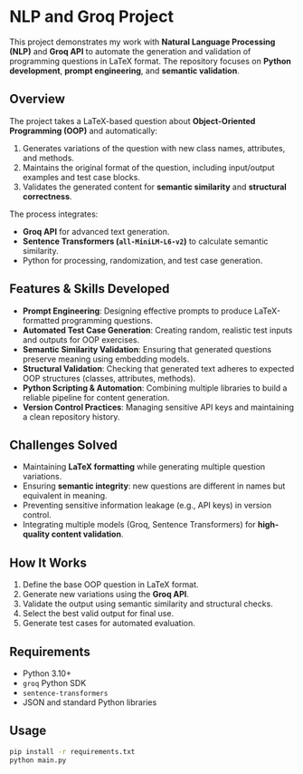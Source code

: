 # NLP and Groq Project

This project demonstrates my work with **Natural Language Processing (NLP)** and **Groq API** to automate the generation and validation of programming questions in LaTeX format. The repository focuses on **Python development**, **prompt engineering**, and **semantic validation**.

## Overview

The project takes a LaTeX-based question about **Object-Oriented Programming (OOP)** and automatically:

1. Generates variations of the question with new class names, attributes, and methods.
2. Maintains the original format of the question, including input/output examples and test case blocks.
3. Validates the generated content for **semantic similarity** and **structural correctness**.

The process integrates:

- **Groq API** for advanced text generation.
- **Sentence Transformers (`all-MiniLM-L6-v2`)** to calculate semantic similarity.
- Python for processing, randomization, and test case generation.

## Features & Skills Developed

- **Prompt Engineering**: Designing effective prompts to produce LaTeX-formatted programming questions.
- **Automated Test Case Generation**: Creating random, realistic test inputs and outputs for OOP exercises.
- **Semantic Similarity Validation**: Ensuring that generated questions preserve meaning using embedding models.
- **Structural Validation**: Checking that generated text adheres to expected OOP structures (classes, attributes, methods).
- **Python Scripting & Automation**: Combining multiple libraries to build a reliable pipeline for content generation.
- **Version Control Practices**: Managing sensitive API keys and maintaining a clean repository history.

## Challenges Solved

- Maintaining **LaTeX formatting** while generating multiple question variations.
- Ensuring **semantic integrity**: new questions are different in names but equivalent in meaning.
- Preventing sensitive information leakage (e.g., API keys) in version control.
- Integrating multiple models (Groq, Sentence Transformers) for **high-quality content validation**.

## How It Works

1. Define the base OOP question in LaTeX format.
2. Generate new variations using the **Groq API**.
3. Validate the output using semantic similarity and structural checks.
4. Select the best valid output for final use.
5. Generate test cases for automated evaluation.

## Requirements

- Python 3.10+
- `groq` Python SDK
- `sentence-transformers`
- JSON and standard Python libraries

## Usage

```bash
pip install -r requirements.txt
python main.py

